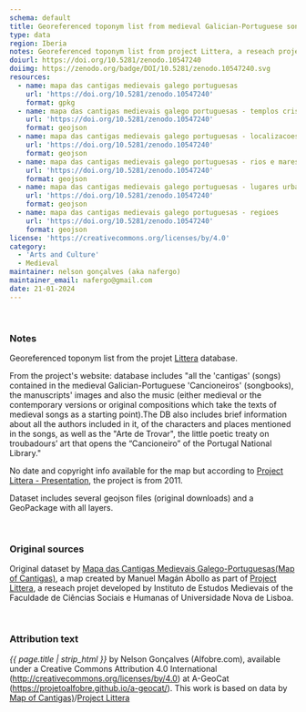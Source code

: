 ```yaml
---
schema: default
title: Georeferenced toponym list from medieval Galician-Portuguese songbooks
type: data
region: Iberia
notes: Georeferenced toponym list from project Littera, a reseach projet developed by Instituto de Estudos Medievais of the Faculdade de Ciências Sociais e Humanas of Universidade Nova de Lisboa.
doiurl: https://doi.org/10.5281/zenodo.10547240
doiimg: https://zenodo.org/badge/DOI/10.5281/zenodo.10547240.svg
resources:
  - name: mapa das cantigas medievais galego portuguesas
    url: 'https://doi.org/10.5281/zenodo.10547240'
    format: gpkg
  - name: mapa das cantigas medievais galego portuguesas - templos cristaos
    url: 'https://doi.org/10.5281/zenodo.10547240'
    format: geojson
  - name: mapa das cantigas medievais galego portuguesas - localizacoes
    url: 'https://doi.org/10.5281/zenodo.10547240'
    format: geojson
  - name: mapa das cantigas medievais galego portuguesas - rios e mares
    url: 'https://doi.org/10.5281/zenodo.10547240'
    format: geojson
  - name: mapa das cantigas medievais galego portuguesas - lugares urbanos
    url: 'https://doi.org/10.5281/zenodo.10547240'
    format: geojson
  - name: mapa das cantigas medievais galego portuguesas - regioes
    url: 'https://doi.org/10.5281/zenodo.10547240'
    format: geojson
license: 'https://creativecommons.org/licenses/by/4.0'
category:
  - 'Arts and Culture'
  - Medieval
maintainer: nelson gonçalves (aka nafergo)
maintainer_email: nafergo@gmail.com
date: 21-01-2024
---
```


<br>


### Notes
Georeferenced toponym list from the projet [Littera](https://cantigas.fcsh.unl.pt/) database.

From the project's website: database includes "all the 'cantigas' (songs) contained in the medieval Galician-Portuguese 'Cancioneiros' (songbooks), the manuscripts' images and also the music (either medieval or the contemporary versions or original compositions which take the texts of medieval songs as a starting point).The DB also includes brief information about all the authors included in it, of the characters and places mentioned in the songs, as well as the "Arte de Trovar", the little poetic treaty on troubadours’ art that opens the “Cancioneiro” of the Portugal National Library."

No date and copyright info available for the map but according to [Project Littera - Presentation](https://cantigas.fcsh.unl.pt/apresentacao.asp), the project is from 2011.

Dataset includes several geojson files (original downloads) and a GeoPackage with all layers.


<br />


### Original sources
Original dataset by [Mapa das Cantigas Medievais Galego-Portuguesas(Map of Cantigas)](http://u.osmfr.org/m/551707/), a map created by Manuel Magán Abollo as part of [Project Littera](https://cantigas.fcsh.unl.pt/), a reseach projet developed by Instituto de Estudos Medievais of the Faculdade de Ciências Sociais e Humanas of Universidade Nova de Lisboa.


<br />


### Attribution text
*{{ page.title | strip_html }}* by Nelson Gonçalves (Alfobre.com), available under a Creative Commons Attribution 4.0 International (http://creativecommons.org/licenses/by/4.0) at A-GeoCat (https://projetoalfobre.github.io/a-geocat/). This work is based on data by [Map of Cantigas)](http://u.osmfr.org/m/551707/)/[Project Littera](https://cantigas.fcsh.unl.pt/)
